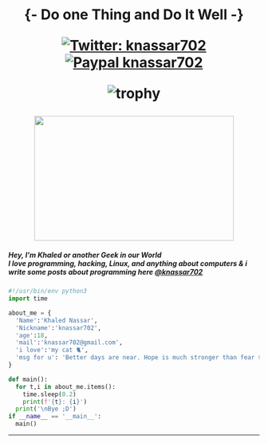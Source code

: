 <h1 align="center"> {- Do one Thing and Do It Well -}
  
[![Twitter: knassar702](https://img.shields.io/twitter/follow/knassar702?style=flat-square)](https://twitter.com/knassar702)
[![Paypal knassar702](https://img.shields.io/badge/$-support-ff69b4.svg?style=flat)](https://paypal.me/knassar702)

  ![trophy](https://github-profile-trophy.vercel.app/?username=knassar702)

  
<img align="righ" width="400" height="250" src="https://github-readme-stats.vercel.app/api/top-langs/?theme=dark&username=knassar702&exclude_repo=knassar702.github.io,free-for-dev&layout=compact&langs_count=8">


</h1>

<h5>
Hey, I'm Khaled or another Geek in our World <br>
I love programming, hacking, Linux, and anything about computers & i write some posts about programming here <a href='https://dev.to/knassar702'>@knassar702</a>
</h5>
</em></p>

```python
#!/usr/bin/env python3
import time

about_me = {
  'Name':'Khaled Nassar',
  'Nickname':'knassar702',
  'age':18,
  'mail':'knassar702@gmail.com',
  'i love':'my cat 🐈',
  'msg for u': 'Better days are near. Hope is much stronger than fear 😊❤️'
}

def main():
  for t,i in about_me.items():
    time.sleep(0.2)
    print(f'{t}: {i}')
  print('\nBye ;D')
if __name__ == '__main__':
  main()
```
---
